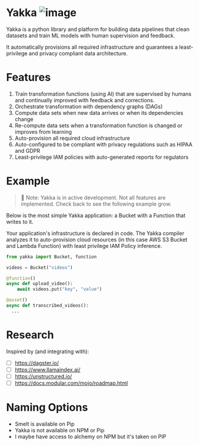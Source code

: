 # Yakka ![image](https://github.com/sam-goodwin/yakka/assets/38672686/249af136-45fb-4d13-82bb-5818e803eeb0)

Yakka is a python library and platform for building data pipelines that clean datasets and train ML models with human supervision and feedback.

It automatically provisions all required infrastructure and guarantees a least-privilege and privacy compliant data architecture.

# Features

1. Train transformation functions (using AI) that are supervised by humans and continually improved with feedback and corrections.
2. Orchestrate transformation with dependency graphs (DAGs)
3. Compute data sets when new data arrives or when its dependencies change
4. Re-compute data sets when a transformation function is changed or improves from learning
5. Auto-provision all required cloud infrastructure
6. Auto-configured to be compliant with privacy regulations such as HIPAA and GDPR
7. Least-privilege IAM policies with auto-generated reports for regulators

# Example

> 🔧 Note: Yakka is in active development. Not all features are implemented. Check back to see the following example grow.

Below is the most simple Yakka application: a Bucket with a Function that writes to it.

Your application's infrastructure is declared in code. The Yakka compiler analyzes it to auto-provision cloud resources (in this case AWS S3 Bucket and Lambda Function) with least privilege IAM Policy inference.

```py
from yakka import Bucket, function

videos = Bucket("videos")

@function()
async def upload_video():
    await videos.put("key", "value")

@asset()
async def transcribed_videos():
  ...
```

# Research

Inspired by (and integrating with):

- [ ] https://dagster.io/
- [ ] https://www.llamaindex.ai/
- [ ] https://unstructured.io/
- [ ] https://docs.modular.com/mojo/roadmap.html

# Naming Options

- Smelt is available on Pip
- Yakka is not available on NPM or Pip
- I maybe have access to alchemy on NPM but it's taken on PIP
